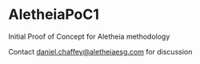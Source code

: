 AletheiaPoC1
============

Initial Proof of Concept for Aletheia methodology

Contact daniel.chaffey@aletheiaesg.com for discussion
